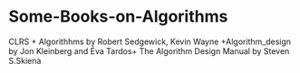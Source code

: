 # Some-Books-on-Algorithms
CLRS + Algorithhms by Robert Sedgewick, Kevin Wayne +Algorithm_design by Jon Kleinberg and Éva Tardos+
The Algorithm Design Manual by Steven S.Skiena

